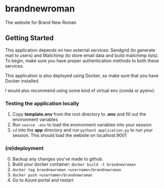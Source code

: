 # brandnewroman
The website for Brand New Roman

## Getting Started

This application depends on two external services: Sendgrid (to generate mail to users) and Mailchimp (to store email data and build mailchimp lists). To begin, make sure you have proper authentication methods to both these services.

This application is also deployed using Docker, so make sure that you have Docker installed.

I would also recommend using some kind of virtual env (conda or pyenv).

### Testing the application locally
1. Copy __template.env__ from the root directory to __.env__ and fill out the environment variables
2. Run `source .env` to load the environment variables into your session
3. `cd` into the __app__ directory and run `python3 application.py` to run your session. This should load the website on localhost:9001

### (re)deployment
0. Backup any changes you've made to github.
1. Build your docker container: `docker build -t brandnewroman`
2. `docker tag brandnewroman <username>/brandnewroman`
3. `docker push <username>/brandnewroman`
4. Go to Azure portal and restart
